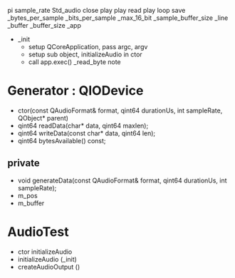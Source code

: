 pi
sample_rate
Std_audio
close
play
play
read
play
loop
save
_bytes_per_sample
_bits_per_sample
_max_16_bit
_sample_buffer_size
_line
_buffer
_buffer_size
_app
- _init
    - setup QCoreApplication, pass argc, argv
    - setup sub object, initializeAudio in ctor
    - call app.exec()
_read_byte
note


# Generator : QIODevice
- ctor(const QAudioFormat& format, qint64 durationUs, int sampleRate, QObject* parent)
- qint64 readData(char* data, qint64 maxlen);
- qint64 writeData(const char* data, qint64 len);
- qint64 bytesAvailable() const;
## private
- void generateData(const QAudioFormat& format, qint64 durationUs, int sampleRate);
- m_pos
- m_buffer

# AudioTest
- ctor initializeAudio
- initializeAudio (_init)
- createAudioOutput ()